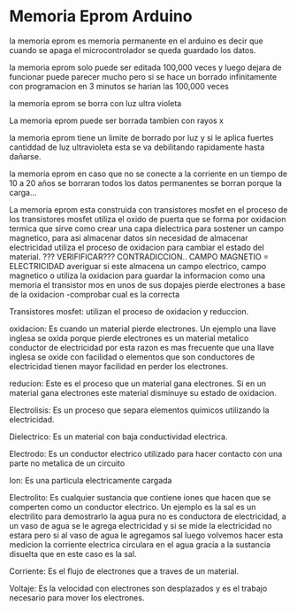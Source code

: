 # Memoria Eprom Arduino

la memoria eprom es memoria permanente en el arduino es decir que cuando se apaga el microcontrolador se queda guardado los datos.

la memoria eprom solo puede ser editada 100,000 veces y luego dejara de funcionar puede parecer mucho pero si se hace un borrado infinitamente con programacion en 3 minutos se harian las 100,000 veces

la memoria eprom se borra con luz ultra violeta

La memoria eprom puede ser borrada tambien con rayos x

la memoria eprom tiene un limite de borrado por luz y si le aplica fuertes cantiddad de luz ultravioleta esta se va debilitando rapidamente hasta dañarse.

la memoria eprom en caso que no se conecte a la corriente en un tiempo de 10 a 20 años se borraran todos los datos permanentes se borran porque la carga...


La memoria eprom esta construida con transistores mosfet en el proceso de los transistores mosfet utiliza el oxido de puerta que se forma por oxidacion termica que sirve como crear una capa dielectrica para sostener un campo magnetico, para asi almacenar datos sin necesidad de almacenar electricidad utiliza el proceso de oxidacion para cambiar el estado del material. ??? VERIFIFICAR??? CONTRADICCION.. CAMPO MAGNETIO = ELECTRICIDAD  averiguar si este almacena un campo electrico, campo magnetico o utiliza la oxidacion para guardar la informacion como una memoria el transistor mos en unos de sus dopajes pierde electrones a base de la oxidacion -comprobar cual es la correcta 

Transistores mosfet: utilizan el proceso de oxidacion y reduccion.

oxidacion: Es cuando un material pierde electrones. Un ejemplo una llave inglesa se oxida porque pierde electrones es un material metalico conductor de electricidad por esta razon es mas frecuente que una llave inglesa se oxide con facilidad o elementos que son conductores de electricidad tienen mayor facilidad en perder los electrones.

reducion: Este es el proceso que un material gana electrones. Si en un material gana electrones este material disminuye su estado de oxidacion.

Electrolisis: Es un proceso que separa elementos quimicos utilizando la electricidad.

Dielectrico: Es un material con baja conductividad electrica.

Electrodo: Es un conductor electrico utilizado para hacer contacto con una parte no metalica de un circuito

Ion: Es una particula electricamente cargada

Electrolito: Es cualquier sustancia que contiene iones que hacen que se comperten como un conductor electrico. Un ejemplo es la sal es un electrilito para demostrarlo la agua pura no es conductora de electricidad, a un vaso de agua se le agrega electricidad y si se mide la electricidad no estara pero si al vaso de agua le agregamos sal luego volvemos hacer esta medicion la corriente electrica circulara en el agua gracia a la sustancia disuelta que en este caso es la sal.


Corriente: Es el flujo de electrones que a traves de un material.

Voltaje: Es la velocidad con electrones son desplazados y es el trabajo necesario para mover los electrones.

